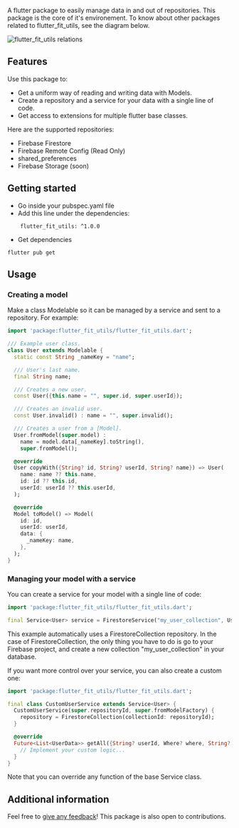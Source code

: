A flutter package to easily manage data in and out of repositories.
This package is the core of it's environement. To know about other packages related to flutter_fit_utils, see the diagram below.

![flutter_fit_utils relations](https://github.com/s0punk/flutter_fit_utils/assets/59456672/2747cb84-1c06-4c5a-9b45-8db18977ac77)

## Features

Use this package to:
- Get a uniform way of reading and writing data with Models.
- Create a repository and a service for your data with a single line of code.
- Get access to extensions for multiple flutter base classes.

Here are the supported repositories:
- Firebase Firestore
- Firebase Remote Config (Read Only)
- shared_preferences
- Firebase Storage (soon)

## Getting started

- Go inside your pubspec.yaml file
- Add this line under the dependencies:
```
    flutter_fit_utils: ^1.0.0
```
- Get dependencies
```
flutter pub get
```

## Usage

### Creating a model
Make a class Modelable so it can be managed by a service and sent to a repository. For example:
```dart
import 'package:flutter_fit_utils/flutter_fit_utils.dart';

/// Example user class.
class User extends Modelable {
  static const String _nameKey = "name";

  /// User's last name.
  final String name;

  /// Creates a new user.
  const User({this.name = "", super.id, super.userId});

  /// Creates an invalid user.
  const User.invalid() : name = "", super.invalid();

  /// Creates a user from a [Model].
  User.fromModel(super.model) :
    name = model.data[_nameKey].toString(),
    super.fromModel();

  @override
  User copyWith({String? id, String? userId, String? name}) => User(
    name: name ?? this.name,
    id: id ?? this.id,
    userId: userId ?? this.userId,
  );

  @override
  Model toModel() => Model(
    id: id,
    userId: userId,
    data: {
      _nameKey: name,
    },
  );
}
```

### Managing your model with a service
You can create a service for your model with a single line of code:
```dart
import 'package:flutter_fit_utils/flutter_fit_utils.dart';

final Service<User> service = FirestoreService("my_user_collection", User.fromModel);
```

This example automatically uses a FirestoreCollection repository. In the case of FirestoreCollection, the only thing you have to do
is go to your Firebase project, and create a new collection "my_user_collection" in your database.

If you want more control over your service, you can also create a custom one:
```dart
import 'package:flutter_fit_utils/flutter_fit_utils.dart';

final class CustomUserService extends Service<User> {
  CustomUserService(super.repositoryId, super.fromModelFactory) {
    repository = FirestoreCollection(collectionId: repositoryId);
  }

  @override
  Future<List<UserData>> getAll({String? userId, Where? where, String? orderBy, bool descending = true}) async {
    // Implement your custom logic...
  }
}
```

Note that you can override any function of the base Service class.

## Additional information

Feel free to [give any feedback](https://github.com/s0punk/flutter_fit_utils/issues)! This package is also open to contributions.
